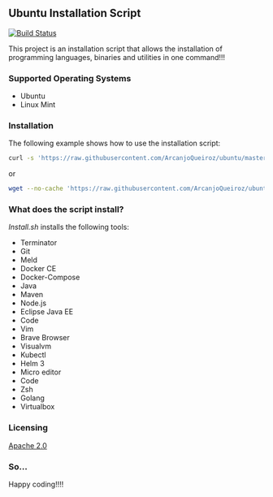## Ubuntu Installation Script

[![Build Status](https://travis-ci.org/ArcanjoQueiroz/ubuntu.svg?branch=master)](https://travis-ci.org/ArcanjoQueiroz/ubuntu)

This project is an installation script that allows the installation of programming languages, binaries and utilities in one command!!!

### Supported Operating Systems

* Ubuntu
* Linux Mint

### Installation

The following example shows how to use the installation script:

```sh
curl -s 'https://raw.githubusercontent.com/ArcanjoQueiroz/ubuntu/master/install.sh' | bash
```

or

```sh
wget --no-cache 'https://raw.githubusercontent.com/ArcanjoQueiroz/ubuntu/master/install.sh' && chmod u+x install.sh && ./install.sh
```

### What does the script install?

*Install.sh* installs the following tools:

* Terminator
* Git
* Meld
* Docker CE
* Docker-Compose
* Java
* Maven
* Node.js
* Eclipse Java EE
* Code
* Vim
* Brave Browser
* Visualvm
* Kubectl
* Helm 3
* Micro editor
* Code
* Zsh
* Golang
* Virtualbox

### Licensing

[Apache 2.0](https://www.apache.org/licenses/LICENSE-2.0.html)

### So...

Happy coding!!!!

